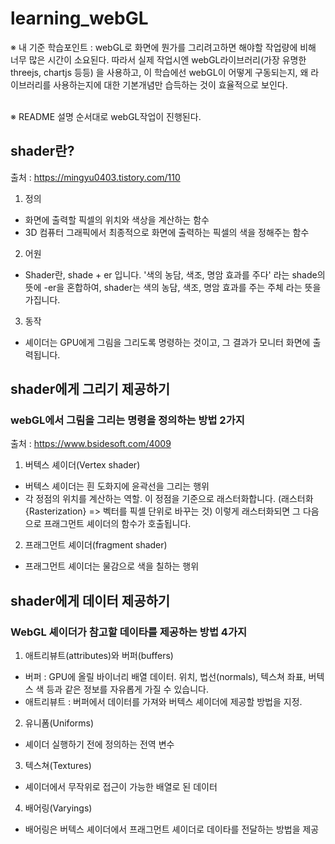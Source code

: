 # learning_webGL

※ 내 기준 학습포인트 : webGL로 화면에 뭔가를 그리려고하면 해야할 작업량에 비해 너무 많은 시간이 소요된다. 따라서 실제 작업시엔 webGL라이브러리(가장 유명한 threejs, chartjs 등등) 을 사용하고, 이 학습에선 webGL이 어떻게 구동되는지, 왜 라이브러리를 사용하는지에 대한 기본개념만 습득하는 것이 효율적으로 보인다.
<br><br>

※ README 설명 순서대로 webGL작업이 진행된다.

## shader란?

출처 : https://mingyu0403.tistory.com/110

1. 정의

- 화면에 출력할 픽셀의 위치와 색상을 계산하는 함수
- 3D 컴퓨터 그래픽에서 최종적으로 화면에 출력하는 픽셀의 색을 정해주는 함수

2. 어원

- Shader란, shade + er 입니다.
  '색의 농담, 색조, 명암 효과를 주다' 라는 shade의 뜻에 -er을 혼합하여,
  shader는 색의 농담, 색조, 명암 효과를 주는 주체 라는 뜻을 가집니다.

3. 동작

- 셰이더는 GPU에게 그림을 그리도록 명령하는 것이고, 그 결과가 모니터 화면에 출력됩니다.

## shader에게 그리기 제공하기

### webGL에서 그림을 그리는 명령을 정의하는 방법 2가지

출처 : https://www.bsidesoft.com/4009

1. 버텍스 셰이더(Vertex shader)

- 버텍스 셰이더는 흰 도화지에 윤곽선을 그리는 행위
- 각 정점의 위치를 계산하는 역할. 이 정점을 기준으로 래스터화합니다.
  (래스터화{Rasterization} => 벡터를 픽셀 단위로 바꾸는 것)
  이렇게 래스터화되면 그 다음으로 프래그먼트 셰이더의 함수가 호출됩니다.

2. 프래그먼트 셰이더(fragment shader)

- 프래그먼트 셰이더는 물감으로 색을 칠하는 행위

## shader에게 데이터 제공하기

### WebGL 셰이더가 참고할 데이타를 제공하는 방법 4가지

1. 애트리뷰트(attributes)와 버퍼(buffers)

- 버퍼 : GPU에 올릴 바이너리 배열 데이터. 위치, 법선(normals), 텍스쳐 좌표, 버텍스 색 등과 같은 정보를 자유롭게 가질 수 있습니다.
- 애트리뷰트 : 버퍼에서 데이터를 가져와 버텍스 셰이더에 제공할 방법을 지정.

2. 유니폼(Uniforms)

- 셰이더 실행하기 전에 정의하는 전역 변수

3. 텍스쳐(Textures)

- 셰이더에서 무작위로 접근이 가능한 배열로 된 데이터

4. 배어링(Varyings)

- 배어링은 버텍스 셰이더에서 프래그먼트 셰이더로 데이타를 전달하는 방법을 제공
